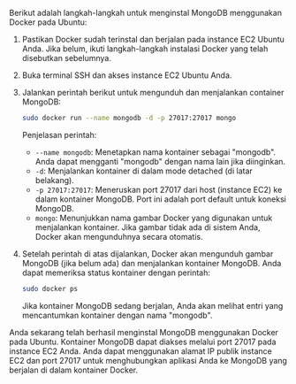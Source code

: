 Berikut adalah langkah-langkah untuk menginstal MongoDB menggunakan Docker pada Ubuntu:

1. Pastikan Docker sudah terinstal dan berjalan pada instance EC2 Ubuntu Anda. Jika belum, ikuti langkah-langkah instalasi Docker yang telah disebutkan sebelumnya.

2. Buka terminal SSH dan akses instance EC2 Ubuntu Anda.

3. Jalankan perintah berikut untuk mengunduh dan menjalankan container MongoDB:
   ```bash
   sudo docker run --name mongodb -d -p 27017:27017 mongo
   ```

   Penjelasan perintah:
   - `--name mongodb`: Menetapkan nama kontainer sebagai "mongodb". Anda dapat mengganti "mongodb" dengan nama lain jika diinginkan.
   - `-d`: Menjalankan kontainer di dalam mode detached (di latar belakang).
   - `-p 27017:27017`: Meneruskan port 27017 dari host (instance EC2) ke dalam kontainer MongoDB. Port ini adalah port default untuk koneksi MongoDB.
   - `mongo`: Menunjukkan nama gambar Docker yang digunakan untuk menjalankan kontainer. Jika gambar tidak ada di sistem Anda, Docker akan mengunduhnya secara otomatis.

4. Setelah perintah di atas dijalankan, Docker akan mengunduh gambar MongoDB (jika belum ada) dan menjalankan kontainer MongoDB. Anda dapat memeriksa status kontainer dengan perintah:
   ```bash
   sudo docker ps
   ```

   Jika kontainer MongoDB sedang berjalan, Anda akan melihat entri yang mencantumkan kontainer dengan nama "mongodb".

Anda sekarang telah berhasil menginstal MongoDB menggunakan Docker pada Ubuntu. Kontainer MongoDB dapat diakses melalui port 27017 pada instance EC2 Anda. Anda dapat menggunakan alamat IP publik instance EC2 dan port 27017 untuk menghubungkan aplikasi Anda ke MongoDB yang berjalan di dalam kontainer Docker.